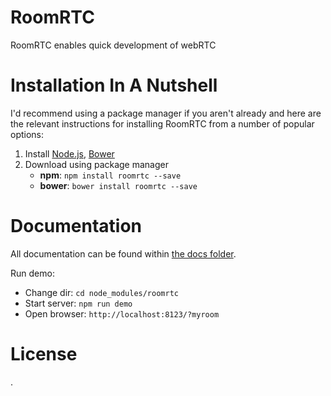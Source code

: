 RoomRTC
================
RoomRTC enables quick development of webRTC

Installation In A Nutshell
===========================
I'd recommend using a package manager if you aren't already and here are the relevant instructions for installing RoomRTC from a number of popular options:

1. Install [Node.js](http://nodejs.org/), [Bower](http://bower.io/)
2. Download using package manager
    * **npm**: `npm install roomrtc --save`
    * **bower**: `bower install roomrtc --save`

Documentation
==============
All documentation can be found within [the docs folder](./docs/).

Run demo: 

* Change dir: `cd node_modules/roomrtc`
* Start server: `npm run demo`
* Open browser: `http://localhost:8123/?myroom`

License
========

.
